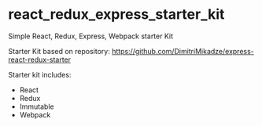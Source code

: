# react_redux_express_starter_kit
Simple React, Redux, Express, Webpack starter Kit

Starter Kit based on repository: https://github.com/DimitriMikadze/express-react-redux-starter

Starter kit includes:

* React
* Redux
* Immutable
* Webpack
